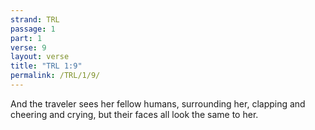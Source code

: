 ```yaml
---
strand: TRL
passage: 1
part: 1
verse: 9
layout: verse
title: "TRL 1:9"
permalink: /TRL/1/9/
---
```

And the traveler sees her fellow humans, surrounding her, clapping and cheering and crying, but their faces all look the same to her.

